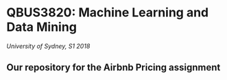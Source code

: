 # QBUS3820: Machine Learning and Data Mining #
_University of Sydney, S1 2018_

## Our repository for the Airbnb Pricing assignment ## 
